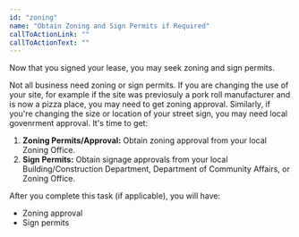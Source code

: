 ```yaml
---
id: "zoning"
name: "Obtain Zoning and Sign Permits if Required"
callToActionLink: ""
callToActionText: ""
---
```

Now that you signed your lease, you may seek zoning and sign permits. 

Not all business need zoning or sign permits. If you are changing the use of your site, for example if the site was previosuly a pork roll manufacturer and is now a pizza place, you may need to get zoning approval. Similarly, if you're changing the size or location of your street sign, you may need local govenrment approval. It's time to get:
      
1. **Zoning Permits/Approval:** Obtain zoning approval from your local Zoning Office.
2. **Sign Permits:** Obtain signage approvals from your local Building/Construction Department, Department of Community Affairs, or Zoning Office.

After you complete this task (if applicable), you will have:
- Zoning approval
- Sign permits
